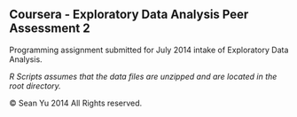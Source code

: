 Coursera - Exploratory Data Analysis Peer Assessment 2
-

Programming assignment submitted for July 2014 intake of Exploratory Data Analysis.

*R Scripts assumes that the data files are unzipped and are located in the root directory.*

© Sean Yu 2014 All Rights reserved.